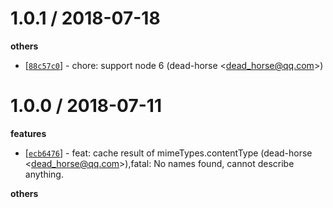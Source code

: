 1.0.1 / 2018-07-18
==================

**others**
  * [[`88c57c0`](http://github.com/node-modules/cache-content-type/commit/88c57c0bd571da12d7917ae15ad67f02b7b5eabe)] - chore: support node 6 (dead-horse <<dead_horse@qq.com>>)

1.0.0 / 2018-07-11
==================

**features**
  * [[`ecb6476`](http://github.com/node-modules/cache-content-type/commit/ecb6476da4a714246f12a86c191dc05aad42e806)] - feat: cache result of mimeTypes.contentType (dead-horse <<dead_horse@qq.com>>),fatal: No names found, cannot describe anything.

**others**